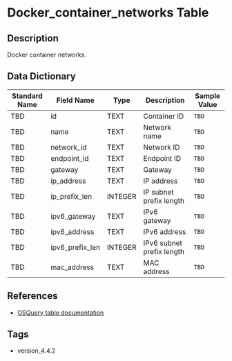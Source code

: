 # Docker_container_networks Table

## Description
Docker container networks.

## Data Dictionary
|Standard Name|Field Name|Type|Description|Sample Value|
|---|---|---|---|---|
|TBD|id|TEXT|Container ID|`TBD`|
|TBD|name|TEXT|Network name|`TBD`|
|TBD|network_id|TEXT|Network ID|`TBD`|
|TBD|endpoint_id|TEXT|Endpoint ID|`TBD`|
|TBD|gateway|TEXT|Gateway|`TBD`|
|TBD|ip_address|TEXT|IP address|`TBD`|
|TBD|ip_prefix_len|INTEGER|IP subnet prefix length|`TBD`|
|TBD|ipv6_gateway|TEXT|IPv6 gateway|`TBD`|
|TBD|ipv6_address|TEXT|IPv6 address|`TBD`|
|TBD|ipv6_prefix_len|INTEGER|IPv6 subnet prefix length|`TBD`|
|TBD|mac_address|TEXT|MAC address|`TBD`|

## References
* [OSQuery table documentation](https://osquery.io/schema/current#docker_container_networks)

## Tags
* version_4.4.2